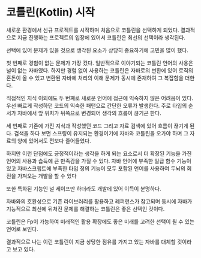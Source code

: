# 코틀린(Kotlin) 시작

새로운 환경에서 신규 프로젝트를 시작하며 처음으로 코틀린을 선택하게 되었다. 결과적으로 지금 진행하는 프로젝트의 입장에 있어서 코틀린은 최선의 선택이라 생각된다.

선택에 있어 문제가 있을 것으로 생각된 요소가 상당히 중요하기에 고민을 많이 했다.

첫 번째로 경험이 없는 문제가 가장 컸다. 일반적으로 이야기되는 코틀린 언어의 사용은 널이 없는 자바였다. 하지만 경험 없이 사용하는 코틀린은 자바로의 변환에 있어 로직의 혼돈이 올 수 있고 변환된 자바에 처리의 이해 문제가 동시에 존재하여 그 복잡함을 더한다.

직접적인 지식 이외에도 두 번째로 새로운 언어에 접근에 익숙하지 않은 어려움이 있다. 우선 빠르게 작성하던 코드의 익숙한 패턴으로 간단한 오류가 발생한다. 주로 타입의 순서가 자바에서 앞 위치가 뒤쪽으로 변경되어 생각의 흐름이 끊기곤 한다.

세 번째로 기존에 가진 지식과 작성했던 코드 그리고 자료 검색에 있어 흐름이 끊기게 된다. 검색을 하다 보면 스프링이 유지되는 환경이기에 자바와 코틀린을 오가야 하며 그 자료의 양에 있어서도 전보다 줄어들었다.

하지만 이런 단점에도 긍정적이라는 생각을 하게 되는 요소로서 더 확장된 기능을 가진 언어의 사용과 습득에 큰 만족감을 가질 수 있다. 자바 언어에 부족한 일급 함수 기능이 있고 자바스크립트에 부족한 타입 정의 기능이 모두 포함된 언어를 사용하여 두뇌의 회전을 가져오는 개발을 할 수 있다

또한 특화된 기능인 널 세이프만 하더라도 개발에 있어 이득이 분명하다.

자바와의 호환성으로 기존 라이브러리를 활용하고 레퍼런스가 참고되며 동시에 자바가 기능적으로 최신에 뒤처진 문제를 해결하는 코틀린은 좋은 선택인 것이다.

코틀린은 Fp이 가능하여 미래적인 활용 확장에도 좋은 미래를 고려한 선택이 될 수 있는 언어로 보인다.

결과적으로 나는 이런 코틀린이 지금 상당한 점유를 가지고 있는 자바를 대체할 것이라고 보고 있다.

